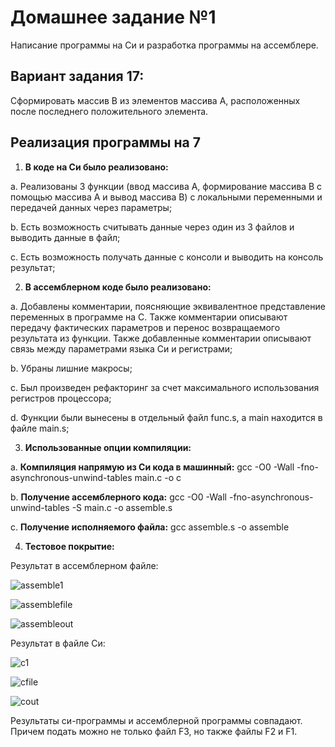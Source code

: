 # Домашнее задание №1
Написание программы на Си и разработка программы на ассемблере.

## Вариант задания 17: 
Сформировать массив B из элементов массива A, расположенных
после последнего положительного элемента.

## Реализация программы на 7
1. **В коде на Си было реализовано:** 

a. Реализованы 3 функции (ввод массива А, формирование массива В с помощью массива А и вывод массива В) с локальными переменными и передачей данных через параметры;

b. Есть возможность считывать данные через один из 3 файлов и выводить данные в файл;

c. Есть возможность получать данные с консоли и выводить на консоль результат;

2. **В ассемблерном коде было реализовано:** 

a. Добавлены комментарии, поясняющие эквивалентное представление переменных в программе на C. Также комментарии описывают передачу фактических параметров и перенос возвращаемого результата из функции. Также добавленные комментарии описывают связь между параметрами языка Си и регистрами;

b. Убраны лишние макросы;

c. Был произведен рефакторинг за счет максимального использования регистров процессора;

d. Функции были вынесены в отдельный файл func.s, а main находится в файле main.s;

3. **Использованные опции компиляции:** 

a. **Компиляция напрямую из Си кода в машинный:** gcc -O0 -Wall -fno-asynchronous-unwind-tables main.c -o c

b. **Получение ассемблерного кода:** gcc -O0 -Wall -fno-asynchronous-unwind-tables -S main.c -o assemble.s

c. **Получение исполняемого файла:** gcc assemble.s -o assemble

4. **Тестовое покрытие:** 

Результат в ассемблерном файле:

![assemble1](https://user-images.githubusercontent.com/97798186/197392048-b5417d83-4953-4ef5-b093-027b93a916ca.jpg)

![assemblefile](https://user-images.githubusercontent.com/97798186/197391814-6847ba0c-3bd0-451b-ac61-a33163332430.jpg)

![assembleout](https://user-images.githubusercontent.com/97798186/197391768-c5c41f03-aa74-45ea-9de3-e2dbaa055688.jpg)

Результат в файле Си:

![c1](https://user-images.githubusercontent.com/97798186/197391940-daff5d1c-0027-46db-a962-b810bc639c15.jpg)

![cfile](https://user-images.githubusercontent.com/97798186/197391941-95eb5ac0-6bde-4acb-ba32-49462ad6e107.jpg)

![cout](https://user-images.githubusercontent.com/97798186/197391939-cdf80484-13ad-43b1-aee5-32f0000a7ec0.jpg)

Результаты си-программы и ассемблерной программы совпадают. Причем подать можно не только файл F3, но также файлы F2 и F1.

